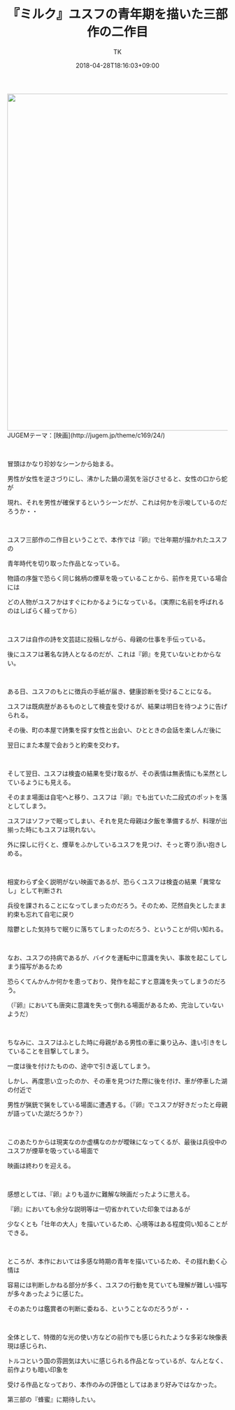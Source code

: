 ﻿---
layout: post

title: 『ミルク』ユスフの青年期を描いた三部作の二作目
author: TK
date: 2018-04-28T18:16:03+09:00
comments: true
categories: Movie
---

<p><img alt="" class="pict" height="768" src="http://img-cdn.jg.jugem.jp/851/3766742/20180428_1564243.jpg" style="float:left" width="512" /><br style="clear:both" />
JUGEMテーマ：[映画](http://jugem.jp/theme/c169/24/)</p>

<p>&nbsp;</p>

<p>冒頭はかなり珍妙なシーンから始まる。</p>

<p>男性が女性を逆さづりにし、沸かした鍋の湯気を浴びさせると、女性の口から蛇が</p>

<p>現れ、それを男性が確保するというシーンだが、これは何かを示唆しているのだろうか・・</p>

<p>&nbsp;</p>

<p>ユスフ三部作の二作目ということで、本作では『卵』で壮年期が描かれたユスフの</p>

<p>青年時代を切り取った作品となっている。</p>

<p>物語の序盤で恐らく同じ銘柄の煙草を吸っていることから、前作を見ている場合には</p>

<p>どの人物がユスフかはすぐにわかるようになっている。（実際に名前を呼ばれるのはしばらく経ってから）</p>

<p>&nbsp;</p>

<p>ユスフは自作の詩を文芸誌に投稿しながら、母親の仕事を手伝っている。</p>

<p>後にユスフは著名な詩人となるのだが、これは『卵』を見ていないとわからない。</p>

<p>&nbsp;</p>

<p>ある日、ユスフのもとに徴兵の手紙が届き、健康診断を受けることになる。</p>

<p>ユスフは既病歴があるものとして検査を受けるが、結果は明日を待つように告げられる。</p>

<p>その後、町の本屋で詩集を探す女性と出会い、ひとときの会話を楽しんだ後に</p>

<p>翌日にまた本屋で会おうと約束を交わす。</p>

<p>&nbsp;</p>

<p>そして翌日、ユスフは検査の結果を受け取るが、その表情は無表情にも呆然としているようにも見える。</p>

<p>そのまま場面は自宅へと移り、ユスフは『卵』でも出ていた二段式のポットを落としてしまう。</p>

<p>ユスフはソファで眠ってしまい、それを見た母親は夕飯を準備するが、料理が出揃った時にもユスフは現れない。</p>

<p>外に探しに行くと、煙草をふかしているユスフを見つけ、そっと寄り添い抱きしめる。</p>

<p>&nbsp;</p>

<p>相変わらず全く説明がない映画であるが、恐らくユスフは検査の結果「異常なし」として判断され</p>

<p>兵役を課されることになってしまったのだろう。そのため、茫然自失としたまま約束も忘れて自宅に戻り</p>

<p>陰鬱とした気持ちで眠りに落ちてしまったのだろう、ということが伺い知れる。</p>

<p>&nbsp;</p>

<p>なお、ユスフの持病であるが、バイクを運転中に意識を失い、事故を起こしてしまう描写があるため</p>

<p>恐らくてんかんか何かを患っており、発作を起こすと意識を失ってしまうのだろう。</p>

<p>（『卵』においても唐突に意識を失って倒れる場面があるため、完治していないようだ）</p>

<p>&nbsp;</p>

<p>ちなみに、ユスフはふとした時に母親がある男性の車に乗り込み、逢い引きをしていることを目撃してしまう。</p>

<p>一度は後を付けたものの、途中で引き返してしまう。</p>

<p>しかし、再度思い立ったのか、その車を見つけた際に後を付け、車が停車した湖の付近で</p>

<p>男性が猟銃で猟をしている場面に遭遇する。（『卵』でユスフが好きだったと母親が語っていた湖だろうか？）</p>

<p>&nbsp;</p>

<p>このあたりからは現実なのか虚構なのかが曖昧になってくるが、最後は兵役中のユスフが煙草を吸っている場面で</p>

<p>映画は終わりを迎える。</p>

<p>&nbsp;</p>

<p>感想としては、『卵』よりも遥かに難解な映画だったように思える。</p>

<p>『卵』においても余分な説明等は一切省かれていた印象ではあるが</p>

<p>少なくとも「壮年の大人」を描いているため、心境等はある程度伺い知ることができる。</p>

<p>&nbsp;</p>

<p>ところが、本作においては多感な時期の青年を描いているため、その揺れ動く心情は</p>

<p>容易には判断しかねる部分が多く、ユスフの行動を見ていても理解が難しい描写が多々あったように感じた。</p>

<p>そのあたりは鑑賞者の判断に委ねる、ということなのだろうが・・</p>

<p>&nbsp;</p>

<p>全体として、特徴的な光の使い方などの前作でも感じられたような多彩な映像表現は感じられ、</p>

<p>トルコという国の雰囲気は大いに感じられる作品となっているが、なんとなく、前作よりも暗い印象を</p>

<p>受ける作品となっており、本作のみの評価としてはあまり好みではなかった。</p>

<p>第三部の『蜂蜜』に期待したい。</p>

